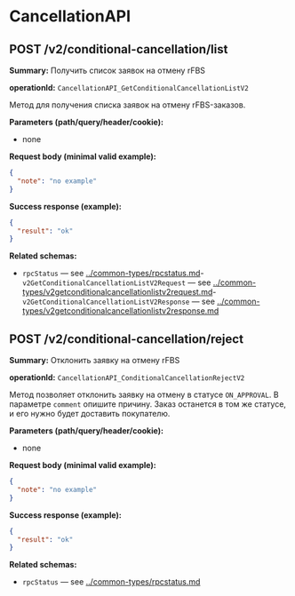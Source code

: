 # CancellationAPI

## POST /v2/conditional-cancellation/list

**Summary:** Получить список заявок на отмену rFBS

**operationId:** `CancellationAPI_GetConditionalCancellationListV2`

Метод для получения списка заявок на отмену rFBS-заказов.

**Parameters (path/query/header/cookie):**
- none

**Request body (minimal valid example):**
```json
{
  "note": "no example"
}
```

**Success response (example):**
```json
{
  "result": "ok"
}
```

**Related schemas:**
- `rpcStatus` — see [../common-types/rpcstatus.md](../common-types/rpcstatus.md)- `v2GetConditionalCancellationListV2Request` — see [../common-types/v2getconditionalcancellationlistv2request.md](../common-types/v2getconditionalcancellationlistv2request.md)- `v2GetConditionalCancellationListV2Response` — see [../common-types/v2getconditionalcancellationlistv2response.md](../common-types/v2getconditionalcancellationlistv2response.md)
## POST /v2/conditional-cancellation/reject

**Summary:** Отклонить заявку на отмену rFBS

**operationId:** `CancellationAPI_ConditionalCancellationRejectV2`

Метод позволяет отклонить заявку на отмену в статусе `ON_APPROVAL`. В параметре `comment` опишите причину. Заказ останется в том же статусе, и его нужно будет доставить покупателю.

**Parameters (path/query/header/cookie):**
- none

**Request body (minimal valid example):**
```json
{
  "note": "no example"
}
```

**Success response (example):**
```json
{
  "result": "ok"
}
```

**Related schemas:**
- `rpcStatus` — see [../common-types/rpcstatus.md](../common-types/rpcstatus.md)
